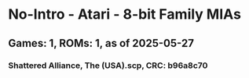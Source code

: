 # No-Intro - Atari - 8-bit Family MIAs
## Games: 1, ROMs: 1, as of 2025-05-27

### Shattered Alliance, The (USA).scp, CRC: b96a8c70
